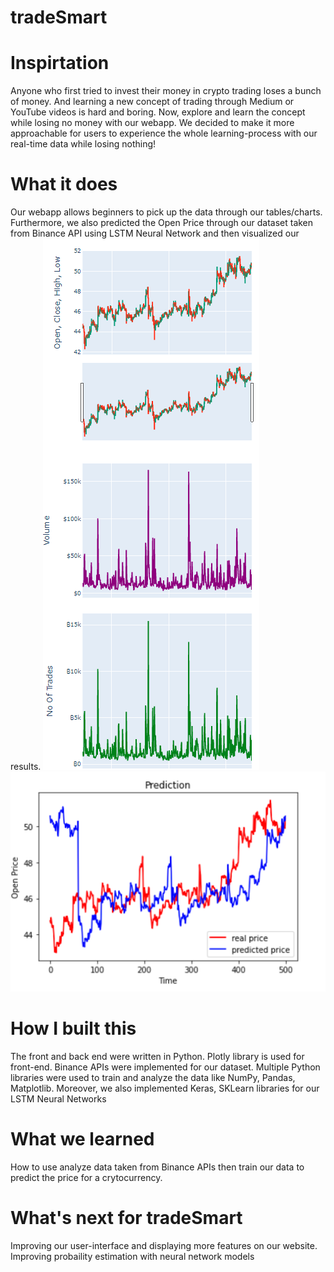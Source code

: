 # tradeSmart

# Inspirtation
Anyone who first tried to invest their money in crypto trading loses a bunch of money. And learning a new concept of trading through Medium or YouTube videos is hard and boring. Now, explore and learn the concept while losing no money with our webapp.
We decided to make it more approachable for users to experience the whole learning-process with our real-time data while losing nothing!

# What it does
Our webapp allows beginners to pick up the data through our tables/charts. Furthermore, we also predicted the Open Price through our dataset taken from Binance API using LSTM Neural Network and then visualized our results.
![Prediction](https://github.com/tea-win/tradeSmart/blob/master/image.png)
![Visualization](https://github.com/tea-win/tradeSmart/blob/master/demo1.png)

# How I built this
The front and back end were written in Python. Plotly library is used for front-end. Binance APIs were implemented for our dataset. Multiple Python libraries were used to train and analyze the data like NumPy, Pandas, Matplotlib. Moreover, we also implemented Keras, SKLearn libraries for our LSTM Neural Networks

# What we learned
How to use analyze data taken from Binance APIs then train our data to predict the price for a crytocurrency.

# What's next for tradeSmart
Improving our user-interface and displaying more features on our website. 
Improving probaility estimation with neural network models
